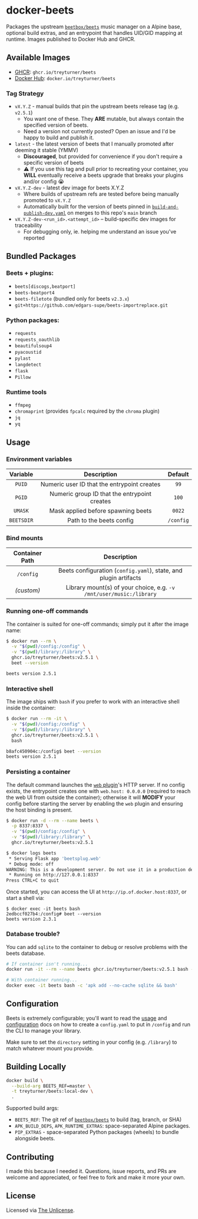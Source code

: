 # docker-beets

Packages the upstream [`beetbox/beets`](https://github.com/beetbox/beets)
music manager on a Alpine base, optional build extras, and an entrypoint that
handles UID/GID mapping at runtime. Images published to Docker Hub and GHCR.

## Available Images

- [GHCR](https://github.com/treyturner/docker-beets/pkgs/container/beets): `ghcr.io/treyturner/beets`
- [Docker Hub](https://hub.docker.com/r/treyturner/beets): `docker.io/treyturner/beets`

### Tag Strategy

- `vX.Y.Z` - manual builds that pin the upstream beets release tag (e.g. `v2.5.1`)
  - You want one of these. They **ARE** mutable, but always contain the specified version of beets.
  - Need a version not currently posted? Open an issue and I'd be happy to build and publish it.
- `latest` - the latest version of beets that I manually promoted after deeming it stable (YMMV)
  - **Discouraged**, but provided for convenience if you don't require a specific version of beets
  - ⚠️ If you use this tag and pull prior to recreating your container, you **WILL** eventually receive a beets upgrade that breaks your plugins and/or config 😭
- `vX.Y.Z-dev` - latest dev image for beets X.Y.Z
  - Where builds of upstream refs are tested before being manually promoted to `vX.Y.Z`
  - Automatically built for the version of beets pinned in [`build-and-publish-dev.yaml`](.github/workflows/build-and-publish-dev.yaml) on merges to this repo's `main` branch
- `vX.Y.Z-dev-<run_id>.<attempt_id>` – build-specific dev images for traceability
  - For debugging only, ie. helping me understand an issue you've reported

## Bundled Packages

### Beets + plugins:

- `beets[discogs,beatport]`
- `beets-beatport4`
- `beets-filetote` (bundled only for beets `v2.3.x`)
- `git+https://github.com/edgars-supe/beets-importreplace.git`

### Python packages:

- `requests`
- `requests_oauthlib`
- `beautifulsoup4`
- `pyacoustid`
- `pylast`
- `langdetect`
- `flask`
- `Pillow`

### Runtime tools

- `ffmpeg`
- `chromaprint` (provides `fpcalc` required by the `chroma` plugin)
- `jq`
- `yq`

## Usage

### Environment variables

|  Variable  |                 Description                  |  Default  |
| :--------: | :------------------------------------------: | :-------: |
|   `PUID`   | Numeric user ID that the entrypoint creates  |   `99`    |
|   `PGID`   | Numeric group ID that the entrypoint creates |   `100`   |
|  `UMASK`   |      Mask applied before spawning beets      |  `0022`   |
| `BEETSDIR` |           Path to the beets config           | `/config` |

### Bind mounts

| Container Path |                             Description                             |
| :------------: | :-----------------------------------------------------------------: |
|   `/config`    |  Beets configuration (`config.yaml`), state, and plugin artifacts   |
|   *(custom)*   | Library mount(s) of your choice, e.g. `-v /mnt/user/music:/library` |

### Running one-off commands

The container is suited for one-off commands; simply put it after the image name:

```bash
$ docker run --rm \
  -v "$(pwd)/config:/config" \
  -v "$(pwd)/library:/library" \
  ghcr.io/treyturner/beets:v2.5.1 \
  beet --version

beets version 2.5.1
```

### Interactive shell

The image ships with `bash` if you prefer to work with an interactive shell inside the container:

```bash
$ docker run --rm -it \
  -v "$(pwd)/config:/config" \
  -v "$(pwd)/library:/library" \
  ghcr.io/treyturner/beets:v2.5.1 \
  bash

b8afc450904c:/config$ beet --version
beets version 2.5.1
```

### Persisting a container

The default command launches the [`web` plugin](https://beets.readthedocs.io/en/stable/plugins/web.html)'s HTTP server. If no config exists, the entrypoint creates one with `web.host: 0.0.0.0` (required to reach the web UI from outside the container); otherwise it will **MODIFY** your config before starting the server by enabling the `web` plugin and ensuring the host binding is present.

```bash
$ docker run -d --rm --name beets \
  -p 8337:8337 \
  -v "$(pwd)/config:/config" \
  -v "$(pwd)/library:/library" \
  ghcr.io/treyturner/beets:v2.5.1

$ docker logs beets
 * Serving Flask app 'beetsplug.web'
 * Debug mode: off
WARNING: This is a development server. Do not use it in a production deployment. Use a production WSGI server instead.
 * Running on http://127.0.0.1:8337
Press CTRL+C to quit
```

Once started, you can access the UI at `http://ip.of.docker.host:8337`, or start a shell via:

```
$ docker exec -it beets bash
2edbccf027b4:/config# beet --version
beets version 2.3.1
```

### Database trouble?

You can add `sqlite` to the container to debug or resolve problems with the beets database.

```bash
# If container isn't running...
docker run -it --rm --name beets ghcr.io/treyturner/beets:v2.5.1 bash -c 'apk add --no-cache sqlite && bash'

# With container running...
docker exec -it beets bash -c 'apk add --no-cache sqlite && bash'

```

## Configuration

Beets is extremely configurable; you'll want to read the [usage](https://beets.readthedocs.io/en/stable/reference/cli.html) and [configuration](https://beets.readthedocs.io/en/stable/reference/config.html) docs on how to create a `config.yaml` to put in `/config` and run the CLI to manage your library.

Make sure to set the `directory` setting in your config (e.g. `/library`) to match whatever mount you provide.

## Building Locally

```bash
docker build \
  --build-arg BEETS_REF=master \
  -t treyturner/beets:local-dev \
  .
```

Supported build args:

- `BEETS_REF`: The git ref of [`beetbox/beets`](https://github.com/beetbox/beets) to build (tag, branch, or SHA)
- `APK_BUILD_DEPS`, `APK_RUNTIME_EXTRAS`: space-separated Alpine packages.
- `PIP_EXTRAS` - space-separated Python packages (wheels) to bundle alongside beets.

## Contributing

I made this because I needed it. Questions, issue reports, and PRs are welcome and appreciated, or feel free to fork and make it more your own.

## License

Licensed via [The Unlicense](LICENSE).
